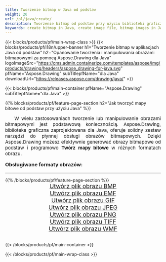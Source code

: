 ```yaml
---
title: Tworzenie bitmap w Java od podstaw
weight: 20
url: /pl/java/create/
description: Tworzenie bitmap od podstaw przy użyciu biblioteki graficznej Aspose.Drawing dla Java
keywords: create bitmap in Java, create image file, bitmap images in Java, bitmap from scratch, graphic library dla Java, generate images in Java
---
```


{{< blocks/products/pf/main-wrap-class >}}
{{< blocks/products/pf/i18n/upper-banner h1="Tworzenie bitmap w aplikacjach Java od podstaw" h2="Opanowanie tworzenia i manipulowania obrazami bitmapowymi za pomocą Aspose.Drawing dla Java" logoImageSrc="https://cms.admin.containerize.com/templates/aspose/img/products/drawing/headers/aspose_drawing-for-java.svg" pfName="Aspose.Drawing" subTitlepfName="dla Java" downloadUrl="https://releases.aspose.com/drawing/java/" >}}

{{< blocks/products/pf/main-container pfName="Aspose.Drawing" subTitlepfName="dla Java" >}}

{{% blocks/products/pf/feature-page-section  h2="Jak tworzyć mapy bitowe od podstaw przy użyciu Java" %}}
<p align="justify" style="text-indent:2em;font-size:15px;">
W wielu zastosowaniach tworzenie lub manipulowanie obrazami bitmapowymi jest podstawową koniecznością. Aspose.Drawing, biblioteka graficzna zaprojektowana dla Java, oferuje solidny zestaw narzędzi do płynnej obsługi obrazów bitmapowych. Dzięki Aspose.Drawing możesz efektywnie generować obrazy bitmapowe od podstaw i programowo <b>Twórz mapy bitowe</b> w różnych formatach obrazu.
</p>

<h3 style="margin-top:16px;">
Obsługiwane formaty obrazów:
</h3>

<hr/>
{{% /blocks/products/pf/feature-page-section %}}
<div class="container-fluid productfamilypage bg-gray">
    <div class="convertypes bg-gray agp-content section">
        <div class="container">
		    <div class="row other-converters" style="gap: 10px;font-size: 19px;text-align:center;">
		        <div class='col-md-3 other-converter remove-lp remove-rp'><a href="bmp/" style="padding:15px;">Utwórz plik obrazu BMP</a></div>
                <div class='col-md-3 other-converter remove-lp remove-rp'><a href="emf/" style="padding:15px;">Utwórz plik obrazu EMF</a></div>
                <div class='col-md-3 other-converter remove-lp remove-rp'><a href="gif/" style="padding:15px;">Utwórz plik obrazu GIF</a></div>
                <div class='col-md-3 other-converter remove-lp remove-rp'><a href="jpeg/" style="padding:15px;">Utwórz plik obrazu JPEG</a></div>
                <div class='col-md-3 other-converter remove-lp remove-rp'><a href="png/" style="padding:15px;">Utwórz plik obrazu PNG</a></div>
                <div class='col-md-3 other-converter remove-lp remove-rp'><a href="tiff/" style="padding:15px;">Utwórz plik obrazu TIFF</a></div>
                <div class='col-md-3 other-converter remove-lp remove-rp'><a href="wmf/" style="padding:15px;">Utwórz plik obrazu WMF</a></div>
            </div>
        </div>
    </div>
</div>
<br/>

{{< /blocks/products/pf/main-container >}}

{{< /blocks/products/pf/main-wrap-class >}}

